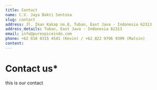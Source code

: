 ```yaml
---
title: Contact
name: C.V. Jaya Bakti Sentosa
slug: contact
address: Jl. Ikan Kakap no.8, Tuban, East Java - Indonesia 62313
address_details: Tuban, East Java - Indonesia 62313
email: info@purespiceindo.com
phone: +62 818 0315 4541 (Kevin) / +62 822 9796 9399 (Malvin)
content:
---
```


# Contact us\*

this is our contact

```

```
